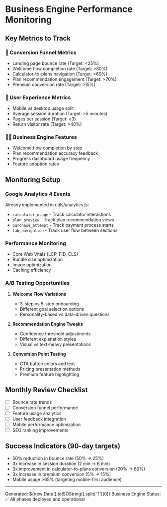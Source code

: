 # Business Engine Performance Monitoring

## Key Metrics to Track

### 🎯 **Conversion Funnel Metrics**
- Landing page bounce rate (Target: <25%)
- Welcome flow completion rate (Target: >80%)
- Calculator-to-plans navigation (Target: >60%)
- Plan recommendation engagement (Target: >70%)
- Premium conversion rate (Target: >15%)

### 📱 **User Experience Metrics**
- Mobile vs desktop usage split
- Average session duration (Target: >5 minutes)
- Pages per session (Target: >3)
- Return visitor rate (Target: >40%)

### 🏃‍♂️ **Business Engine Features**
- Welcome flow completion by step
- Plan recommendation accuracy feedback
- Progress dashboard usage frequency
- Feature adoption rates

## Monitoring Setup

### Google Analytics 4 Events
Already implemented in utils/analytics.js:
- `calculator_usage` - Track calculator interactions
- `plan_preview` - Track plan recommendation views
- `purchase_attempt` - Track payment process starts
- `tab_navigation` - Track user flow between sections

### Performance Monitoring
- Core Web Vitals (LCP, FID, CLS)
- Bundle size optimization
- Image optimization
- Caching efficiency

### A/B Testing Opportunities
1. **Welcome Flow Variations**
   - 3-step vs 5-step onboarding
   - Different goal selection options
   - Personality-based vs data-driven questions

2. **Recommendation Engine Tweaks**
   - Confidence threshold adjustments
   - Different explanation styles
   - Visual vs text-heavy presentations

3. **Conversion Point Testing**
   - CTA button colors and text
   - Pricing presentation methods
   - Premium feature highlighting

## Monthly Review Checklist
- [ ] Bounce rate trends
- [ ] Conversion funnel performance
- [ ] Feature usage analytics
- [ ] User feedback integration
- [ ] Mobile performance optimization
- [ ] SEO ranking improvements

## Success Indicators (90-day targets)
- 50% reduction in bounce rate (50% → 25%)
- 3x increase in session duration (2 min → 6 min)
- 3x improvement in calculator-to-plans conversion (20% → 60%)
- 3x increase in premium conversion (5% → 15%)
- Mobile usage >65% (targeting mobile-first audience)

---
Generated: ${new Date().toISOString().split('T')[0]}
Business Engine Status: ✅ All phases deployed and operational
